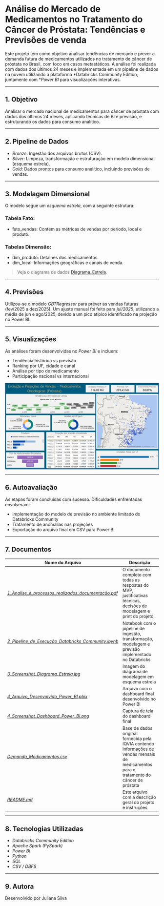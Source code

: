 # Análise do Mercado de Medicamentos no Tratamento do Câncer de Próstata: Tendências e Previsões de venda

Este projeto tem como objetivo analisar tendências de mercado e prever a demanda futura de medicamentos utilizados no tratamento de câncer de próstata no Brasil, com foco em casos metastáticos. A análise foi realizada com dados dos últimos 24 meses e implementada em um pipeline de dados na nuvem utilizando a plataforma *Databricks Community Edition, juntamente com **Power BI* para visualizações interativas.

---

## 1. Objetivo

Analisar o mercado nacional de medicamentos para câncer de próstata com dados dos últimos 24 meses, aplicando técnicas de BI e previsão, e estruturando os dados para consumo analítico.

---

## 2. Pipeline de Dados

- *Bronze*: Ingestão dos arquivos brutos (CSV).
- *Silver*: Limpeza, transformação e estruturação em modelo dimensional (esquema estrela).
- *Gold*: Dados prontos para consumo analítico, incluindo previsões de vendas.

---

## 3. Modelagem Dimensional

O modelo segue um *esquema estrela*, com a seguinte estrutura:

### Tabela Fato:
- fato_vendas: Contém as métricas de vendas por período, local e produto.

### Tabelas Dimensão:
- dim_produto: Detalhes dos medicamentos.
- dim_local: Informações geográficas e canais de venda.

> Veja o diagrama de dados [Diagrama_Estrela](3_Screenshot_Diagrama_Estrela.jpg).

---

## 4. Previsões

Utilizou-se o modelo *GBTRegressor* para prever as vendas futuras (fev/2025 a dez/2025). Um ajuste manual foi feito para *jul/2025*, utilizando a média de jun e ago/2025, devido a um pico atípico identificado na projeção no Power BI.

---

## 5. Visualizações

As análises foram desenvolvidas no *Power BI* e incluem:

- Tendência histórica vs previsão
- Ranking por UF, cidade e canal
- Análise por tipo de medicamento
- Participação nacional vs internacional

![Dashboard](4_Screenshot_Dashboard_Power_BI.png)


---

## 6. Autoavaliação

As etapas foram concluídas com sucesso. Dificuldades enfrentadas envolveram:

- Implementação do modelo de previsão no ambiente limitado do Databricks Community
- Tratamento de anomalias nas projeções
- Exportação do arquivo final em CSV para Power BI

---

## 7. Documentos

| Nome do Arquivo | Descrição |
|------------------|------------|
| *[1_Analise_e_processos_realizados_documentação.pdf](1_Analise_e_processos_realizados_documentação.pdf)* | O documento completo com todas as respostas do MVP, justificativas técnicas, decisões de modelagem e print do projeto |
| *[2_Pipeline_de_Execução_Databricks_Community.ipynb](2_Pipeline_de_Execução_Databricks_Community.ipynb)* | Notebook com o pipeline de ingestão, transformação, modelagem e previsão implementado no Databricks |
| *[3_Screenshot_Diagrama_Estrela.jpg](3_Screenshot_Diagrama_Estrela.jpg)* | Imagem do diagrama de modelagem em esquema estrela |
| *[4_Arquivo_Desenvolvido_Power_BI.pbix](4_Arquivo_Desenvolvido_Power_BI.pbix)* | Arquivo com o dashboard final desenvolvido no Power BI |
| *[4_Screenshot_Dashboard_Power_BI.png](4_Screenshot_Dashboard_Power_BI.png)* | Captura de tela do dashboard final |
| *[Demanda_Medicamentos.csv](Demanda_Medicamentos.csv)* | Base de dados original fornecida pela IQVIA contendo informações de vendas mensais de medicamentos para o tratamento do câncer de próstata |
| *[README.md](README.md)* | Este arquivo com a descrição geral do projeto e instruções |


---

## 8. Tecnologias Utilizadas

- *Databricks Community Edition*
- *Apache Spark (PySpark)*
- *Power BI*
- *Python*
- *SQL*
- *CSV / DBFS*

---

## 9. Autora

Desenvolvido por Juliana Silva
